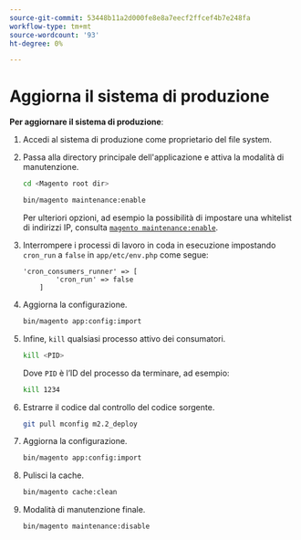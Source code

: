 ```yaml
---
source-git-commit: 53448b11a2d000fe8e8a7eecf2ffcef4b7e248fa
workflow-type: tm+mt
source-wordcount: '93'
ht-degree: 0%

---
```

# Aggiorna il sistema di produzione

**Per aggiornare il sistema di produzione**:

1. Accedi al sistema di produzione come proprietario del file system.
1. Passa alla directory principale dell&#39;applicazione e attiva la modalità di manutenzione.

   ```bash
   cd <Magento root dir>
   ```

   ```bash
   bin/magento maintenance:enable
   ```

   Per ulteriori opzioni, ad esempio la possibilità di impostare una whitelist di indirizzi IP, consulta [`magento maintenance:enable`](https://devdocs.magento.com/guides/v2.4/install-gde/install/cli/install-cli-subcommands-maint.html).

1. Interrompere i processi di lavoro in coda in esecuzione impostando `cron_run` a `false` in `app/etc/env.php` come segue:

   ```php?start_inline=1
   'cron_consumers_runner' => [
           'cron_run' => false
       ]
   ```

1. Aggiorna la configurazione.

   ```bash
   bin/magento app:config:import
   ```

1. Infine, `kill` qualsiasi processo attivo dei consumatori.

   ```bash
   kill <PID>
   ```

   Dove `PID` è l’ID del processo da terminare, ad esempio:

   ```bash
   kill 1234
   ```

1. Estrarre il codice dal controllo del codice sorgente.

   ```bash
   git pull mconfig m2.2_deploy
   ```

1. Aggiorna la configurazione.

   ```bash
   bin/magento app:config:import
   ```

1. Pulisci la cache.

   ```bash
   bin/magento cache:clean
   ```

1. Modalità di manutenzione finale.

   ```bash
   bin/magento maintenance:disable
   ```
